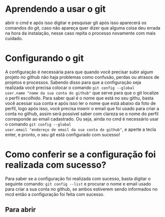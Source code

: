 # Aprendendo a usar o git

abrir o cmd e após isso digitar e pesquisar git
após isso aparecerá os comandos do git, caso não apareça quer dizer que alguma coisa deu errada na hora da instalação, nesse caso repita o processo novamente com mais cuidado.

# Configurando o git

A configuração é necessária para que quando você precisar subir algum projeto no github não haja problemas como confusão, perdas ou atrasos de projetos e processos. Sabendo disso para que a configuração seja realizada você precisa colocar o comando <code>git config --global user.name "nome da sua conta do github"</code> que serve para que o git localize o perfil escolhido. Para saber qual é o nome que está no seu githu, basta você acessar sua conta e após isso ler o nome que está abaixo da foto de perfil, logo após isso, você precisa inserir o email que foi usado para criar a conta no github, assim será possível saber com clareza se o nome do perfil corresponde ao email cadastrado. Ou seja, ainda no cmd é necessário usar o comando <code>git config --global user.email "endereço de email da sua conta do github"</code>, e aperte a tecla enter, e pronto, o seu git está configurado com sucesso!

# Como conferir se a configuração foi realizada com sucesso?

Para saber se a configuração foi realizada com sucesso, basta digitar o seguinte comando: <code>git config --list</code> e procurar o nome e email usado para criar a sua conta no github, se ambos estiverem sendo informados no mcd então a configuração foi feita com sucesso.

## Para abrir 
